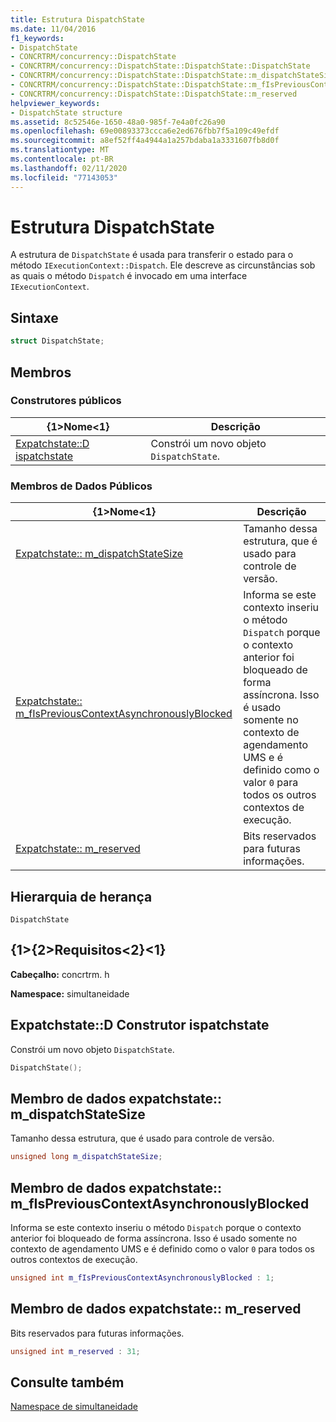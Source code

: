 ```yaml
---
title: Estrutura DispatchState
ms.date: 11/04/2016
f1_keywords:
- DispatchState
- CONCRTRM/concurrency::DispatchState
- CONCRTRM/concurrency::DispatchState::DispatchState::DispatchState
- CONCRTRM/concurrency::DispatchState::DispatchState::m_dispatchStateSize
- CONCRTRM/concurrency::DispatchState::DispatchState::m_fIsPreviousContextAsynchronouslyBlocked
- CONCRTRM/concurrency::DispatchState::DispatchState::m_reserved
helpviewer_keywords:
- DispatchState structure
ms.assetid: 8c52546e-1650-48a0-985f-7e4a0fc26a90
ms.openlocfilehash: 69e00893373ccca6e2ed676fbb7f5a109c49efdf
ms.sourcegitcommit: a8ef52ff4a4944a1a257bdaba1a3331607fb8d0f
ms.translationtype: MT
ms.contentlocale: pt-BR
ms.lasthandoff: 02/11/2020
ms.locfileid: "77143053"
---
```

# <a name="dispatchstate-structure"></a>Estrutura DispatchState

A estrutura de `DispatchState` é usada para transferir o estado para o método `IExecutionContext::Dispatch`. Ele descreve as circunstâncias sob as quais o método `Dispatch` é invocado em uma interface `IExecutionContext`.

## <a name="syntax"></a>Sintaxe

```cpp
struct DispatchState;
```

## <a name="members"></a>Membros

### <a name="public-constructors"></a>Construtores públicos

|{1&gt;Nome&lt;1}|Descrição|
|----------|-----------------|
|[Expatchstate::D ispatchstate](#ctor)|Constrói um novo objeto `DispatchState`.|

### <a name="public-data-members"></a>Membros de Dados Públicos

|{1&gt;Nome&lt;1}|Descrição|
|----------|-----------------|
|[Expatchstate:: m_dispatchStateSize](#m_dispatchstatesize)|Tamanho dessa estrutura, que é usado para controle de versão.|
|[Expatchstate:: m_fIsPreviousContextAsynchronouslyBlocked](#m_fispreviouscontextasynchronouslyblocked)|Informa se este contexto inseriu o método `Dispatch` porque o contexto anterior foi bloqueado de forma assíncrona. Isso é usado somente no contexto de agendamento UMS e é definido como o valor `0` para todos os outros contextos de execução.|
|[Expatchstate:: m_reserved](#m_reserved)|Bits reservados para futuras informações.|

## <a name="inheritance-hierarchy"></a>Hierarquia de herança

`DispatchState`

## <a name="requirements"></a>{1&gt;{2&gt;Requisitos&lt;2}&lt;1}

**Cabeçalho:** concrtrm. h

**Namespace:** simultaneidade

## <a name="ctor"></a>Expatchstate::D Construtor ispatchstate

Constrói um novo objeto `DispatchState`.

```cpp
DispatchState();
```

## <a name="m_dispatchstatesize"></a>Membro de dados expatchstate:: m_dispatchStateSize

Tamanho dessa estrutura, que é usado para controle de versão.

```cpp
unsigned long m_dispatchStateSize;
```

## <a name="m_fispreviouscontextasynchronouslyblocked"></a>Membro de dados expatchstate:: m_fIsPreviousContextAsynchronouslyBlocked

Informa se este contexto inseriu o método `Dispatch` porque o contexto anterior foi bloqueado de forma assíncrona. Isso é usado somente no contexto de agendamento UMS e é definido como o valor `0` para todos os outros contextos de execução.

```cpp
unsigned int m_fIsPreviousContextAsynchronouslyBlocked : 1;
```

## <a name="m_reserved"></a>Membro de dados expatchstate:: m_reserved

Bits reservados para futuras informações.

```cpp
unsigned int m_reserved : 31;
```

## <a name="see-also"></a>Consulte também

[Namespace de simultaneidade](concurrency-namespace.md)
